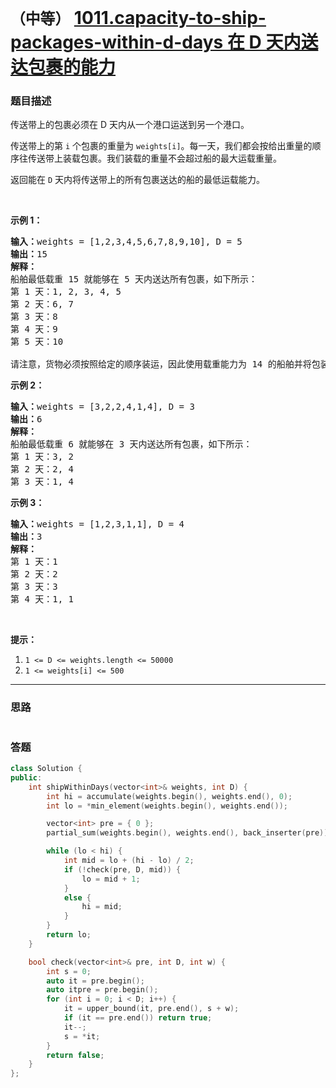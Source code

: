 # `（中等）` [1011.capacity-to-ship-packages-within-d-days 在 D 天内送达包裹的能力](https://leetcode-cn.com/problems/capacity-to-ship-packages-within-d-days/)

### 题目描述
<p>传送带上的包裹必须在 D 天内从一个港口运送到另一个港口。</p>

<p>传送带上的第 <code>i</code>&nbsp;个包裹的重量为&nbsp;<code>weights[i]</code>。每一天，我们都会按给出重量的顺序往传送带上装载包裹。我们装载的重量不会超过船的最大运载重量。</p>

<p>返回能在 <code>D</code> 天内将传送带上的所有包裹送达的船的最低运载能力。</p>

<p>&nbsp;</p>

<p><strong>示例 1：</strong></p>

<pre><strong>输入：</strong>weights = [1,2,3,4,5,6,7,8,9,10], D = 5
<strong>输出：</strong>15
<strong>解释：</strong>
船舶最低载重 15 就能够在 5 天内送达所有包裹，如下所示：
第 1 天：1, 2, 3, 4, 5
第 2 天：6, 7
第 3 天：8
第 4 天：9
第 5 天：10

请注意，货物必须按照给定的顺序装运，因此使用载重能力为 14 的船舶并将包装分成 (2, 3, 4, 5), (1, 6, 7), (8), (9), (10) 是不允许的。 
</pre>

<p><strong>示例 2：</strong></p>

<pre><strong>输入：</strong>weights = [3,2,2,4,1,4], D = 3
<strong>输出：</strong>6
<strong>解释：</strong>
船舶最低载重 6 就能够在 3 天内送达所有包裹，如下所示：
第 1 天：3, 2
第 2 天：2, 4
第 3 天：1, 4
</pre>

<p><strong>示例 3：</strong></p>

<pre><strong>输入：</strong>weights = [1,2,3,1,1], D = 4
<strong>输出：</strong>3
<strong>解释：</strong>
第 1 天：1
第 2 天：2
第 3 天：3
第 4 天：1, 1
</pre>

<p>&nbsp;</p>

<p><strong>提示：</strong></p>

<ol>
	<li><code>1 &lt;= D &lt;= weights.length &lt;= 50000</code></li>
	<li><code>1 &lt;= weights[i] &lt;= 500</code></li>
</ol>


---
### 思路
```
```



### 答题
``` C++
class Solution {
public:
    int shipWithinDays(vector<int>& weights, int D) {
        int hi = accumulate(weights.begin(), weights.end(), 0);
        int lo = *min_element(weights.begin(), weights.end());

        vector<int> pre = { 0 };
        partial_sum(weights.begin(), weights.end(), back_inserter(pre));

        while (lo < hi) {
            int mid = lo + (hi - lo) / 2;
            if (!check(pre, D, mid)) {
                lo = mid + 1;
            }
            else {
                hi = mid;
            }
        }
        return lo;
    }

    bool check(vector<int>& pre, int D, int w) {
        int s = 0;
        auto it = pre.begin();
        auto itpre = pre.begin();
        for (int i = 0; i < D; i++) {
            it = upper_bound(it, pre.end(), s + w);
            if (it == pre.end()) return true;
            it--;
            s = *it;
        }
        return false;
    }
};
```




